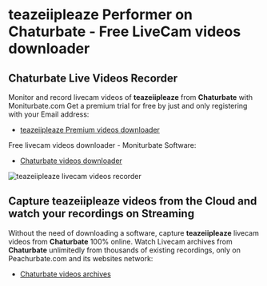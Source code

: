 # teazeiipleaze Performer on Chaturbate - Free LiveCam videos downloader

## Chaturbate Live Videos Recorder

Monitor and record livecam videos of **teazeiipleaze** from **Chaturbate** with Moniturbate.com
Get a premium trial for free by just and only registering with your Email address:
* [teazeiipleaze Premium videos downloader](https://moniturbate.com/request-demo-licence-key.html)

Free livecam videos downloader - Moniturbate Software:
* [Chaturbate videos downloader](https://moniturbate.com/moniturbate-download-software.html)

![teazeiipleaze livecam videos recorder](https://peachurnet.com/templates/moniturbate-software.png)


## Capture teazeiipleaze videos from the Cloud and watch your recordings on Streaming

Without the need of downloading a software, capture **teazeiipleaze** livecam videos from **Chaturbate** 100% online.
Watch Livecam archives from **Chaturbate** unlimitedly from thousands of existing recordings, only on Peachurbate.com and its websites network:
* [Chaturbate videos archives](https://peachurnet.com/)